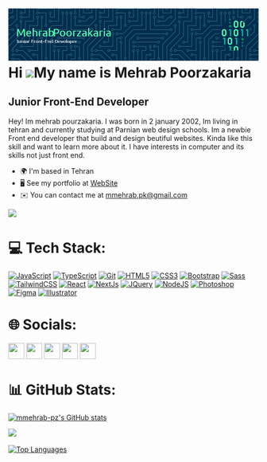 ![Header](./github-header-image2.png)
</br>
Hi ![](https://user-images.githubusercontent.com/18350557/176309783-0785949b-9127-417c-8b55-ab5a4333674e.gif)My name is Mehrab Poorzakaria
==========================================================================================================================================

Junior Front-End Developer
--------------------------

Hey! Im mehrab pourzakaria. I was born in 2 january 2002, Im living in tehran and currently studying at Parnian web design schools. Im a newbie Front end developer that build and design beutiful websites. Kinda like this skill and want to learn more about it. I have interests in computer and its skills not just front end.

* 🌍  I'm based in Tehran
* 🖥️  See my portfolio at [WebSite](http://mehrab.poorzakaria.com)
* ✉️  You can contact me at [mmehrab.pk@gmail.com](mailto:mmehrab.pk@gmail.com)

<a href="https://www.github.com/mmehrab-pz" target="_blank" rel="noreferrer"><img
src="https://img.shields.io/github/followers/mmehrab-pz?logo=github&style=for-the-badge&color=0891b2&labelColor=171717" /></a>
# 💻 Tech Stack:

<p align="left">
<a href="https://developer.mozilla.org/en-US/docs/Web/JavaScript" target="_blank" rel="noreferrer"><img src="https://raw.githubusercontent.com/danielcranney/readme-generator/main/public/icons/skills/javascript-colored.svg" width="36" height="36" alt="JavaScript" /></a>
<a href="https://www.typescriptlang.org/" target="_blank" rel="noreferrer"><img src="https://raw.githubusercontent.com/danielcranney/readme-generator/main/public/icons/skills/typescript-colored.svg" width="36" height="36" alt="TypeScript" /></a>
<a href="https://git-scm.com/" target="_blank" rel="noreferrer"><img src="https://raw.githubusercontent.com/danielcranney/readme-generator/main/public/icons/skills/git-colored.svg" width="36" height="36" alt="Git" /></a>
<a href="https://developer.mozilla.org/en-US/docs/Glossary/HTML5" target="_blank" rel="noreferrer"><img src="https://raw.githubusercontent.com/danielcranney/readme-generator/main/public/icons/skills/html5-colored.svg" width="36" height="36" alt="HTML5" /></a>
<a href="https://www.w3.org/TR/CSS/#css" target="_blank" rel="noreferrer"><img src="https://raw.githubusercontent.com/danielcranney/readme-generator/main/public/icons/skills/css3-colored.svg" width="36" height="36" alt="CSS3" /></a>
<a href="https://getbootstrap.com/" target="_blank" rel="noreferrer"><img src="https://raw.githubusercontent.com/danielcranney/readme-generator/main/public/icons/skills/bootstrap-colored.svg" width="36" height="36" alt="Bootstrap" /></a>
<a href="https://sass-lang.com/" target="_blank" rel="noreferrer"><img src="https://raw.githubusercontent.com/danielcranney/readme-generator/main/public/icons/skills/sass-colored.svg" width="36" height="36" alt="Sass" /></a>
<a href="https://tailwindcss.com/" target="_blank" rel="noreferrer"><img src="https://raw.githubusercontent.com/danielcranney/readme-generator/main/public/icons/skills/tailwindcss-colored.svg" width="36" height="36" alt="TailwindCSS" /></a>
<a href="https://reactjs.org/" target="_blank" rel="noreferrer"><img src="https://raw.githubusercontent.com/danielcranney/readme-generator/main/public/icons/skills/react-colored.svg" width="36" height="36" alt="React" /></a>
<a href="https://nextjs.org/docs" target="_blank" rel="noreferrer"><img src="https://raw.githubusercontent.com/danielcranney/readme-generator/main/public/icons/skills/nextjs-colored-dark.svg" width="36" height="36" alt="NextJs" /></a>
<a href="https://jquery.com/" target="_blank" rel="noreferrer"><img src="https://raw.githubusercontent.com/danielcranney/readme-generator/main/public/icons/skills/jquery-colored.svg" width="36" height="36" alt="JQuery" /></a>
<a href="https://nodejs.org/en/" target="_blank" rel="noreferrer"><img src="https://raw.githubusercontent.com/danielcranney/readme-generator/main/public/icons/skills/nodejs-colored.svg" width="36" height="36" alt="NodeJS" /></a>
<a href="https://www.adobe.com/uk/products/photoshop.html" target="_blank" rel="noreferrer"><img src="https://raw.githubusercontent.com/danielcranney/readme-generator/main/public/icons/skills/photoshop-colored-dark.svg" width="36" height="36" alt="Photoshop" /></a>
<a href="https://www.figma.com/" target="_blank" rel="noreferrer"><img src="https://raw.githubusercontent.com/danielcranney/readme-generator/main/public/icons/skills/figma-colored.svg" width="36" height="36" alt="Figma" /></a>
<a href="adobe.com/uk/products/illustrator.html" target="_blank" rel="noreferrer"><img src="https://raw.githubusercontent.com/danielcranney/readme-generator/main/public/icons/skills/illustrator-colored-dark.svg" width="36" height="36" alt="Illustrator" /></a>
</p>

# 🌐 Socials:

<p align="left"> <a href="https://www.codepen.io/https://codepen.io/mmehrabpk" target="_blank" rel="noreferrer"><img src="https://raw.githubusercontent.com/danielcranney/readme-generator/main/public/icons/socials/codepen-dark.svg" width="32" height="32" /></a> <a href="https://www.github.com/mmehrab-pz" target="_blank" rel="noreferrer"><img src="https://raw.githubusercontent.com/danielcranney/readme-generator/main/public/icons/socials/github-dark.svg" width="32" height="32" /></a> <a href="http://www.instagram.com/https://www.instagram.com/mehrab.poorzakaria_web/" target="_blank" rel="noreferrer"><img src="https://raw.githubusercontent.com/danielcranney/readme-generator/main/public/icons/socials/instagram.svg" width="32" height="32" /></a> <a href="https://www.linkedin.com/in/https://www.linkedin.com/in/mehrab-poorzakaria-1b2492237/" target="_blank" rel="noreferrer"><img src="https://raw.githubusercontent.com/danielcranney/readme-generator/main/public/icons/socials/linkedin.svg" width="32" height="32" /></a> <a href="https://www.stackoverflow.com/users/https://stackoverflow.com/users/19808271/mehrab-poorzakaria" target="_blank" rel="noreferrer"><img src="https://raw.githubusercontent.com/danielcranney/readme-generator/main/public/icons/socials/stackoverflow.svg" width="32" height="32" /></a></p>


# 📊 GitHub Stats:

<a href="http://www.github.com/mmehrab-pz"><img src="https://github-readme-stats.vercel.app/api?username=mmehrab-pz&show_icons=true&hide=&count_private=true&title_color=22c55e&text_color=14b8a6&icon_color=0891b2&bg_color=171717&hide_border=true&show_icons=true" alt="mmehrab-pz's GitHub stats" /></a>

<a href="http://www.github.com/mmehrab-pz"><img src="https://github-readme-streak-stats.herokuapp.com/?user=mmehrab-pz&stroke=14b8a6&background=171717&ring=22c55e&fire=22c55e&currStreakNum=14b8a6&currStreakLabel=22c55e&sideNums=14b8a6&sideLabels=14b8a6&dates=14b8a6&hide_border=true" /></a>

<a href="https://github.com/mmehrab-pz" align="left"><img src="https://github-readme-stats.vercel.app/api/top-langs/?username=mmehrab-pz&langs_count=10&title_color=22c55e&text_color=14b8a6&icon_color=0891b2&bg_color=171717&hide_border=true&locale=en&custom_title=Top%20%Languages" alt="Top Languages" /></a>

